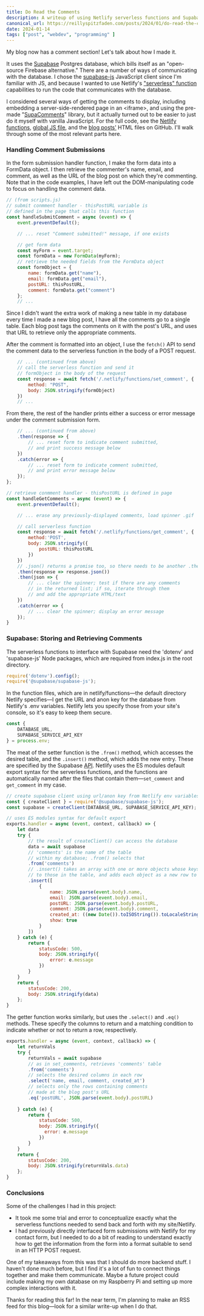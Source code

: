 ```yaml
---
title: Do Read the Comments
description: A writeup of using Netlify serverless functions and Supabase to code a comments section on a static site
canonical_url: https://reillyspitzfaden.com/posts/2024/01/do-read-the-comments/
date: 2024-01-14
tags: ["post", "webdev", "programming" ]
---
```


<!-- Code highlighting CSS -->
<link rel="preload" href="https://cdnjs.cloudflare.com/ajax/libs/highlight.js/11.9.0/styles/atom-one-dark.min.css" as="style" onload="this.onload=null;this.rel='stylesheet'" />
<noscript>
    <link rel="stylesheet" href="https://cdnjs.cloudflare.com/ajax/libs/highlight.js/11.9.0/styles/atom-one-dark.min.css" />
</noscript>

My blog now has a comment section! Let's talk about how I made it.

It uses the [Supabase](https://supabase.com/) Postgres database, which bills itself as an "open-source Firebase alternative." There are a number of ways of communicating with the database. I chose the [supabase-js](https://github.com/supabase/supabase-js) JavaScript client since I'm familiar with JS, and because I wanted to use Netlify's ["serverless" function](https://www.netlify.com/blog/intro-to-serverless-functions/) capabilities to run the code that communicates with the database.

I considered several ways of getting the comments to display, including embedding a server-side-rendered page in an \<iframe\>, and using the pre-made "[SupaComments](https://jsrepos.com/repo/a-blazing-fast-lightweight-and-open-source-comment-system-for-your-static-website-blogs-powered-by-supabase)" library, but it actually turned out to be easier to just do it myself with vanilla JavaScript. For the full code, see the [Netlify functions](https://github.com/reillypascal/personalsite/tree/main/reillyspitzfaden/netlify/functions), [global JS file](https://github.com/reillypascal/personalsite/blob/main/reillyspitzfaden/styles/scripts.js), and the [blog posts'](https://github.com/reillypascal/personalsite/tree/main/reillyspitzfaden/blog) HTML files on GitHub. I'll walk through some of the most relevant parts here.

### Handling Comment Submissions

In the form submission handler function, I make the form data into a FormData object. I then retrieve the commenter's name, email, and comment, as well as the URL of the blog post on which they're commenting. Note that in the code examples, I have left out the DOM-manipulating code to focus on handling the comment data.

``` js
// (from scripts.js)
// submit conmment handler - thisPostURL variable is 
// defined in the page that calls this function
const handleSubmitComment = async (event) => {
    event.preventDefault();

    // ... reset "Comment submitted!" message, if one exists

    // get form data
    const myForm = event.target;
    const formData = new FormData(myForm);
    // retrieve the needed fields from the FormData object
    const formObject = {
        name: formData.get("name"),
        email: formData.get("email"),
        postURL: thisPostURL,
        comment: formData.get("comment")
    };
    // ...
```

Since I didn't want the extra work of making a new table in my database every time I made a new blog post, I have all the comments go to a single table. Each blog post tags the comments on it with the post's URL, and uses that URL to retrieve only the appropriate comments.

After the comment is formatted into an object, I use the `fetch()` API to send the comment data to the serverless function in the body of a POST request.

``` js
    // ... (continued from above)
    // call the serverless function and send it 
    // formObject in the body of the request
    const response = await fetch('/.netlify/functions/set_comment', {
        method: "POST",
        body: JSON.stringify(formObject)
    })
    // ...
```

From there, the rest of the handler prints either a success or error message under the comment submission form.

``` js
    // ... (continued from above)
    .then(response => {
        // ... reset form to indicate comment submitted,
        // and print success message below
    })
    .catch(error => {
        // ... reset form to indicate comment submitted, 
        // and print error message below
    });
};
```

``` js
// retrieve conmment handler - thisPostURL is defined in page
const handleGetComments = async (event) => {
    event.preventDefault();

    // ... erase any previously-displayed comments, load spinner .gif

    // call serverless function
    const response = await fetch('/.netlify/functions/get_comment', {
        method:'POST',
        body: JSON.stringify({
            postURL: thisPostURL
        })
    })
    // .json() returns a promise too, so there needs to be another .then()
    .then(response => response.json())
    .then(json => {
        // ... clear the spinner; test if there are any comments 
        // in the returned list; if so, iterate through them 
        // and add the appropriate HTML/text
    })
    .catch(error => {
        // ... clear the spinner; display an error message
    });
}
```

### Supabase: Storing and Retrieving Comments

The serverless functions to interface with Supabase need the 'dotenv' and 'supabase-js' Node packages, which are required from index.js in the root directory.

``` js
require('dotenv').config();
require('@supabase/supabase-js');
```

In the function files, which are in netlify/functions—the default directory Netlify specifies—I get the URL and anon key for the database from Netlify's .env variables. Netlify lets you specify those from your site's console, so it's easy to keep them secure.

``` js
const {
    DATABASE_URL,
    SUPABASE_SERVICE_API_KEY
} = process.env;
```

The meat of the setter function is the `.from()` method, which accesses the desired table, and the `.insert()` method, which adds the new entry. These are specified by the Supabase [API](https://zone-www-dot-lmn02xr2l-supabase.vercel.app/docs/reference/javascript/select). Netlify uses the ES modules default export syntax for the serverless functions, and the functions are automatically named after the files that contain them—`set_comment` and `get_comment` in my case.

``` js
// create supabase client using url/anon key from Netlify env variables
const { createClient } = require('@supabase/supabase-js');
const supabase = createClient(DATABASE_URL, SUPABASE_SERVICE_API_KEY);

// uses ES modules syntax for default export
exports.handler = async (event, context, callback) => {
    let data
    try {
        // the result of createClient() can access the database
        data = await supabase
        // 'comments' is the name of the table 
        // within my database; .from() selects that
        .from('comments')
        // .insert() takes an array with one or more objects whose keys correspond
        // to those in the table, and adds each object as a new row to the table
        .insert([
            {   
                name: JSON.parse(event.body).name,
                email: JSON.parse(event.body).email,
                postURL: JSON.parse(event.body).postURL,
                comment: JSON.parse(event.body).comment,
                created_at: ((new Date()).toISOString()).toLocaleString('en-US'),
                show: true
            }
        ])
    } catch (e) {
        return {
            statusCode: 500,
            body: JSON.stringify({
                error: e.message
            })
        }
    }
    return {
        statusCode: 200,
        body: JSON.stringify(data)
    };
}
```

The getter function works similarly, but uses the `.select()` and `.eq()` methods. These specify the columns to return and a matching condition to indicate whether or not to return a row, respectively.

``` js
exports.handler = async (event, context, callback) => {
    let returnVals
    try {
        returnVals = await supabase
        // as in set_comments, retrieves 'comments' table
        .from('comments')
        // selects the desired columns in each row
        .select('name, email, comment, created_at')
        // selects only the rows containing comments 
        // made at the blog post's URL
        .eq('postURL', JSON.parse(event.body).postURL)
        
    } catch (e) {
        return {
            statusCode: 500,
            body: JSON.stringify({
              error: e.message
            })
        }
    }
    return {
        statusCode: 200,
        body: JSON.stringify(returnVals.data)
    };
}
```

### Conclusions

Some of the challenges I had in this project:

- It took me some trial and error to conceptualize exactly what the serverless functions needed to send back and forth with my site/Netlify.
- I had previously directly interfaced form submissions with Netlify for my contact form, but I needed to do a bit of reading to understand exactly how to get the information from the form into a format suitable to send in an HTTP POST request.

One of my takeaways from this was that I should do more backend stuff. I haven't done much before, but I find it's a lot of fun to connect things together and make them communicate. Maybe a future project could include making my own database on my Raspberry Pi and setting up more complex interactions with it.

Thanks for reading this far! In the near term, I'm planning to make an RSS feed for this blog—look for a similar write-up when I do that.

<!-- basic and JavaScript highlighting from "highlight.js" library -->
<script src="https://cdnjs.cloudflare.com/ajax/libs/highlight.js/11.9.0/highlight.min.js"></script>
<script src="https://cdnjs.cloudflare.com/ajax/libs/highlight.js/11.9.0/languages/javascript.min.js"></script>

<script>hljs.highlightAll();</script>
